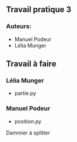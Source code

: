 ## Travail pratique 3
### Auteurs:
- Manuel Podeur
- Lélia Munger

## Travail à faire

### Lélia Munger
- partie.py
### Manuel Podeur
- position.py

Dammier à splitter